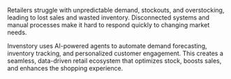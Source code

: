 Retailers struggle with unpredictable demand, stockouts, and overstocking, leading to lost sales and wasted inventory. Disconnected systems and manual processes make it hard to respond quickly to changing market needs.

Invenstory uses AI-powered agents to automate demand forecasting, inventory tracking, and personalized customer engagement. This creates a seamless, data-driven retail ecosystem that optimizes stock, boosts sales, and enhances the shopping experience.
